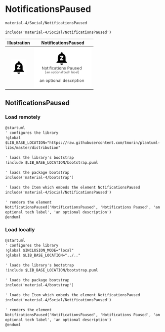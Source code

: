 # NotificationsPaused


```text
material-4/Social/NotificationsPaused
```

```text
include('material-4/Social/NotificationsPaused')
```



| Illustration | NotificationsPaused |
| :---: | :---: |
| ![illustration for Illustration](../../material-4/Social/NotificationsPaused.png) | ![illustration for NotificationsPaused](../../material-4/Social/NotificationsPaused.Local.png) |




## NotificationsPaused

### Load remotely
```plantuml
@startuml
' configures the library
!global $LIB_BASE_LOCATION="https://raw.githubusercontent.com/tmorin/plantuml-libs/master/distribution"

' loads the library's bootstrap
!include $LIB_BASE_LOCATION/bootstrap.puml

' loads the package bootstrap
include('material-4/bootstrap')

' loads the Item which embeds the element NotificationsPaused
include('material-4/Social/NotificationsPaused')

' renders the element
NotificationsPaused('NotificationsPaused', 'Notifications Paused', 'an optional tech label', 'an optional description')
@enduml
```

### Load locally
```plantuml
@startuml
' configures the library
!global $INCLUSION_MODE="local"
!global $LIB_BASE_LOCATION="../.."

' loads the library's bootstrap
!include $LIB_BASE_LOCATION/bootstrap.puml

' loads the package bootstrap
include('material-4/bootstrap')

' loads the Item which embeds the element NotificationsPaused
include('material-4/Social/NotificationsPaused')

' renders the element
NotificationsPaused('NotificationsPaused', 'Notifications Paused', 'an optional tech label', 'an optional description')
@enduml
```

